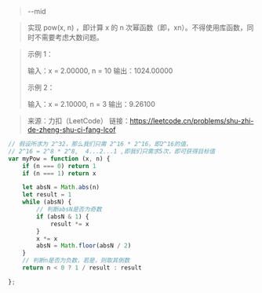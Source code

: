 > --mid

> 实现 pow(x, n) ，即计算 x 的 n 次幂函数（即，xn）。不得使用库函数，同时不需要考虑大数问题。

 

> 示例 1：
> 
> 输入：x = 2.00000, n = 10
> 输出：1024.00000
> 
> 示例 2：
> 
> 输入：x = 2.10000, n = 3
> 输出：9.26100

> 来源：力扣（LeetCode）
> 链接：https://leetcode.cn/problems/shu-zhi-de-zheng-shu-ci-fang-lcof
```javascript
// 假设所求为 2^32，那么我们只需 2^16 * 2^16，即2^16的值，
// 2^16 = 2^8 * 2^8,  4...2...1 ,即我们只需求5次，即可获得目标值
var myPow = function (x, n) {
    if (n === 0) return 1
    if (n === 1) return x

    let absN = Math.abs(n)
    let result = 1
    while (absN) {
        // 判断absN是否为奇数
        if (absN & 1) {
            result *= x
        }
        x *= x
        absN = Math.floor(absN / 2)
    }
    // 判断n是否为负数，若是，则取其倒数
    return n < 0 ? 1 / result : result

};
```